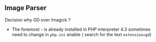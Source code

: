
## Image Parser 
Decision why GD over Imagick ?
 - The foremost - is already installed in PHP interpreter 4.3
 sometimes need to change in `php.ini`  enable  ( search for the text `extension=gd`)
